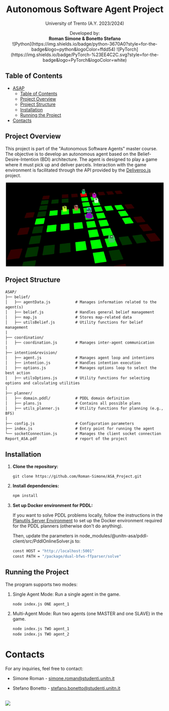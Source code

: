 <h1 align="center">Autonomous Software Agent Project</h1>
<p align="center">University of Trento (A.Y. 2023/2024)</p>

<p align="center">
  Developed by:<br>
  <strong>Roman Simone & Bonetto Stefano</strong><br>
  ![Python](https://img.shields.io/badge/python-3670A0?style=for-the-badge&logo=python&logoColor=ffdd54)
  ![PyTorch](https://img.shields.io/badge/PyTorch-%23EE4C2C.svg?style=for-the-badge&logo=PyTorch&logoColor=white)
</p>

## Table of Contents

- [ASAP](#asap)
  - [Table of Contents](#table-of-contents)
  - [Project Overview](#project-overview)
  - [Project Structure](#project-structure)
  - [Installation](#installation)
  - [Running the Project](#running-the-project)
- [Contacts](#contacts)

## Project Overview
This project is part of the "Autonomous Software Agents" master course. The objective is to develop an autonomous agent based on the Belief-Desire-Intention (BDI) architecture. The agent is designed to play a game where it must pick up and deliver parcels. Interaction with the game environment is facilitated through the API provided by the [Deliveroo.js](https://github.com/unitn-ASA/DeliverooAgent.js) project.

<p align="center">
  <img src="img_README/deliveroo.png" alt="Deliveroo Agent" style="display: block; margin: 0 auto; width: 500px;">
</p>

## Project Structure

```plaintext
ASAP/
├── belief/
│   ├── agentData.js           # Manages information related to the agent(s)
│   ├── belief.js              # Handles general belief management
│   ├── map.js                 # Stores map-related data
│   ├── utilsBelief.js         # Utility functions for belief management
|
├── coordination/
│   ├── coordination.js        # Manages inter-agent communication 
|
├── intention&revision/
│   ├── agent.js               # Manages agent loop and intentions
│   ├── intention.js           # Handles intention execution
│   ├── options.js             # Manages options loop to select the best action
│   ├── utilsOptions.js        # Utility functions for selecting options and calculating utilities
|
├── planner/
│   ├── domain.pddl/           # PDDL domain definition
│   ├── plans.js               # Contains all possible plans
│   ├── utils_planner.js       # Utility functions for planning (e.g., BFS)
|
├── config.js                  # Configuration parameters
├── index.js                   # Entry point for running the agent
└── socketConnection.js        # Manages the client socket connection
Report_ASA.pdf                 # report of the project
```

## Installation

1. **Clone the repository:**
   ```
   git clone https://github.com/Roman-Simone/ASA_Project.git
   ```

2. **Install dependencies:**
   ```sh
   npm install
   ```

3. **Set up Docker environment for PDDL:**
   
   If you want to solve PDDL problems locally, follow the instructions in the [Planutils Server Environment](https://github.com/AI-Planning/planutils/tree/main/environments/server) to set up the Docker environment required for the PDDL planners (otherwise don't do anything).

   Then, update the parameters in node_modules/@unitn-asa/pddl-client/src/PddlOnlineSolver.js to:
    
    ```bash
    const HOST = "http://localhost:5001"
    const PATH = "/package/dual-bfws-ffparser/solve"
    ```

## Running the Project

The program supports two modes:

1. Single Agent Mode: Run a single agent in the game.

    ```bash
    node index.js ONE agent_1
    ```
2. Multi-Agent Mode: Run two agents (one MASTER and one SLAVE) in the game.

    ```bash
    node index.js TWO agent_1
    node index.js TWO agent_2
    ```

# Contacts
For any inquiries, feel free to contact:

- Simone Roman - [simone.roman@studenti.unitn.it](mailto:simone.roman@studenti.unitn.it)

- Stefano Bonetto - [stefano.bonetto@studenti.unitn.it](mailto:stefano.bonetto@studenti.unitn.it)

<br>

<div>
    <a href="https://www.unitn.it/">
        <img src="https://ing-gest.disi.unitn.it/wp-content/uploads/2022/11/marchio_disi_bianco_vert_eng-1024x295.png" width="400px">
    </a>
</div>

